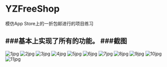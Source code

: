 # YZFreeShop
模仿App Store上的一折包邮进行的项目练习

###基本上实现了所有的功能。
###截图
--------
![1jpg](https://github.com/lunarboat/shotCut/blob/master/YZFreeShop/1.png)
![2jpg](https://github.com/lunarboat/shotCut/blob/master/YZFreeShop/2.png)
![3jpg](https://github.com/lunarboat/shotCut/blob/master/YZFreeShop/3.png)
![4jpg](https://github.com/lunarboat/shotCut/blob/master/YZFreeShop/4.png)
![5jpg](https://github.com/lunarboat/shotCut/blob/master/YZFreeShop/5.png)
![6jpg](https://github.com/lunarboat/shotCut/blob/master/YZFreeShop/6.png)
![7jpg](https://github.com/lunarboat/shotCut/blob/master/YZFreeShop/7.png)
![8jpg](https://github.com/lunarboat/shotCut/blob/master/YZFreeShop/8.png)
![9jpg](https://github.com/lunarboat/shotCut/blob/master/YZFreeShop/9.png)
![10jpg](https://github.com/lunarboat/shotCut/blob/master/YZFreeShop/10.png)
![11jpg](https://github.com/lunarboat/shotCut/blob/master/YZFreeShop/11.png)


